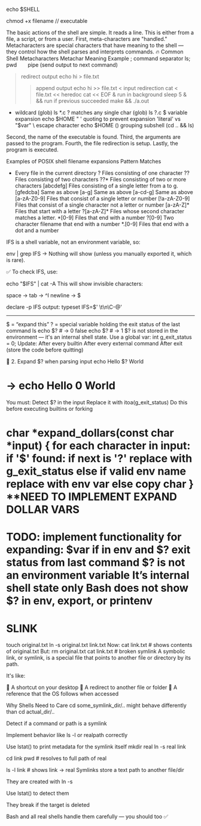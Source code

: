 echo $SHELL

chmod +x filename // executable

The basic actions of the shell are simple. It reads a line. This is either from a file, a script, or from a user. First, meta-characters are "handled."
Metacharacters are special characters that have meaning to the shell — they control how the shell parses and interprets commands.
🔥 Common Shell Metacharacters
Metachar	Meaning	Example
;	command separator	ls; pwd
`	`	pipe (send output to next command)
>	redirect output	echo hi > file.txt
>>	append output	echo hi >> file.txt
<	input redirection	cat < file.txt
<<	heredoc	cat << EOF
&	run in background	sleep 5 &
&&	run if previous succeeded	make && ./a.out
`		`
*	wildcard (glob)	ls *.c
?	matches any single char (glob)	ls ?.c
$	variable expansion	echo $HOME
" '	quoting to prevent expansion	'literal' vs "$var"
\	escape character	echo \$HOME
()	grouping subshell	(cd .. && ls)

 Second, the name of the executable is found. Third, the arguments are passed to the program. Fourth, the file redirection is setup. Lastly, the program is executed.

Examples of POSIX shell filename expansions
Pattern	Matches
*	Every file in the current directory
?	Files consisting of one character
??	Files consisting of two characters
??*	Files consisting of two or more characters
[abcdefg]	Files consisting of a single letter from a to g.
[gfedcba]	Same as above
[a-g]	Same as above
[a-cd-g]	Same as above
[a-zA-Z0-9]	Files that consist of a single letter or number
[!a-zA-Z0-9]	Files that consist of a single character not a letter or number
[a-zA-Z]*	Files that start with a letter
?[a-zA-Z]*	Files whose second character matches a letter.
*[0-9]	Files that end with a number
?[0-9]	Two character filename that end with a number
*.[0-9]	Files that end with a dot and a number


 IFS is a shell variable, not an environment variable, so:

env | grep IFS
→ Nothing will show (unless you manually exported it, which is rare).

✅ To check IFS, use:

echo "$IFS" | cat -A
This will show invisible characters:

space →
tab → ^I
newline → $

declare -p IFS
output:
typeset IFS=$' \t\n\C-@'

---------------------------------------
$ = “expand this”
? = special variable holding the exit status of the last command
ls
echo $?   # → 0
false
echo $?   # → 1
$? is not stored in the environment — it's an internal shell state.
Use a global var:
int g_exit_status = 0;
Update:
After every builtin
After every external command
After exit (store the code before quitting)

🔹 2. Expand $? when parsing input
echo Hello $? World
# → echo Hello 0 World
You must:
Detect $? in the input
Replace it with itoa(g_exit_status)
Do this before executing builtins or forking

char *expand_dollars(const char *input)
{
    for each character in input:
        if '$' found:
            if next is '?'
                replace with g_exit_status
            else if valid env name
                replace with env var
        else
            copy char
}
**NEED TO IMPLEMENT EXPAND DOLLAR VARS
========
TODO: implement functionality for expanding: $var if in env and $? exit status from last command
 $? is not an environment variable
It’s internal shell state only
Bash does not show $? in env, export, or printenv
================================
SLINK
=====================================
touch original.txt
ln -s original.txt link.txt
Now:
cat link.txt  # shows contents of original.txt
But:
rm original.txt
cat link.txt  # broken symlink
A symbolic link, or symlink, is a special file that points to another file or directory by its path.

It's like:

📎 A shortcut on your desktop
🔁 A redirect to another file or folder
🧭 A reference that the OS follows when accessed

 Why Shells Need to Care
cd some_symlink_dir/.. might behave differently than cd actual_dir/..

Detect if a command or path is a symlink

Implement behavior like ls -l or realpath correctly

Use lstat() to print metadata for the symlink itself
mkdir real
ln -s real link

cd link
pwd        # resolves to full path of real

ls -l link # shows link -> real
Symlinks store a text path to another file/dir

They are created with ln -s

Use lstat() to detect them

They break if the target is deleted

Bash and all real shells handle them carefully — you should too ✅



